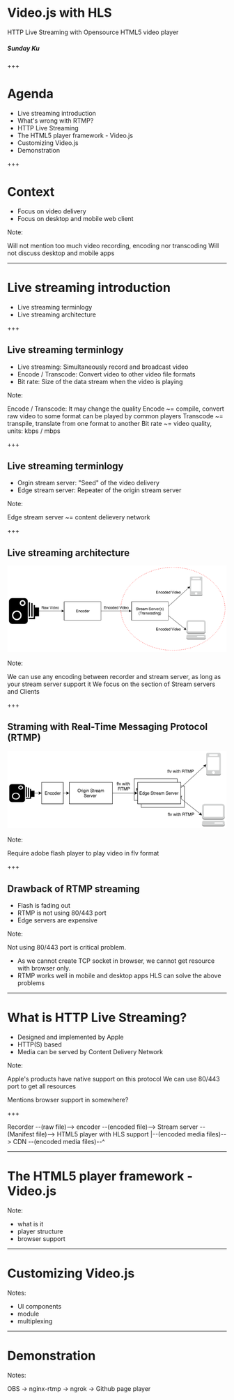 # Video.js with HLS

HTTP Live Streaming with Opensource HTML5 video player

##### Sunday Ku

+++

# Agenda

- Live streaming introduction
- What's wrong with RTMP?
- HTTP Live Streaming
- The HTML5 player framework - Video.js
- Customizing Video.js
- Demonstration

+++

# Context

- Focus on video delivery
- Focus on desktop and mobile web client

Note:

Will not mention too much video recording, encoding nor transcoding
Will not discuss desktop and mobile apps

---

# Live streaming introduction

- Live streaming terminlogy
- Live streaming architecture

+++

## Live streaming terminlogy

- Live streaming: Simultaneously record and broadcast video
- Encode / Transcode: Convert video to other video file formats
- Bit rate: Size of the data stream when the video is playing

Note:

Encode / Transcode: It may change the quality
Encode ~= compile, convert raw video to some format can be played by common players
Transcode ~= transpile, translate from one format to another
Bit rate ~= video quality, units: kbps / mbps

+++

## Live streaming terminlogy

- Orgin stream server: "Seed" of the video delivery
- Edge stream server: Repeater of the origin stream server

Note:

Edge stream server ~= content delievery network

+++

## Live streaming architecture

![General streaming data flow](images/Live-Streaming-Data-Flow.png "General streaming data flow")

Note:

We can use any encoding between recorder and stream server, as long as your stream server support it
We focus on the section of Stream servers and Clients

+++

## Straming with Real-Time Messaging Protocol (RTMP)

![RTMP streaming data flow](images/RTMP-Data-Flow.png "RTMP streaming data flow")

Note:

Require adobe flash player to play video in flv format

+++

## Drawback of RTMP streaming

- Flash is fading out
- RTMP is not using 80/443 port
- Edge servers are expensive

Note:

Not using 80/443 port is critical problem.
- As we cannot create TCP socket in browser, we cannot get resource with browser only.
- RTMP works well in mobile and desktop apps
HLS can solve the above problems

---

# What is HTTP Live Streaming?

- Designed and implemented by Apple
- HTTP(S) based
- Media can be served by Content Delivery Network

Note:

Apple's products have native support on this protocol
We can use 80/443 port to get all resources

Mentions browser support in somewhere?

+++

Recorder --(raw file)--> encoder --(encoded file)--> Stream server --(Manifest file)--> HTML5 player with HLS support
                                                       |--(encoded media files)--> CDN --(encoded media files)--^

---

# The HTML5 player framework - Video.js

Note:

- what is it
- player structure
- browser support

---

# Customizing Video.js

Notes:

- UI components
- module
- multiplexing

---

# Demonstration

Notes:

OBS -> nginx-rtmp -> ngrok -> Github page player